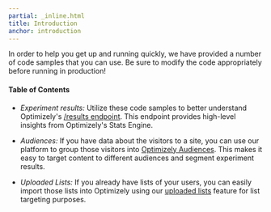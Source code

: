 ```yaml
---
partial: _inline.html
title: Introduction
anchor: introduction
---
```


In order to help you get up and running quickly, we have provided a number of code samples that you can use.
Be sure to modify the code appropriately before running in production!

#### Table of Contents

* *Experiment results:* Utilize these code samples to better understand Optimizely's [/results endpoint](/samples/#results). This endpoint provides high-level insights from Optimizely's Stats Engine.

* *Audiences:* If you have data about the visitors to a site, you can use our platform to group those visitors into [Optimizely Audiences](/samples/#audiences). This makes it easy to target content to different audiences and segment experiment results.

* *Uploaded Lists:* If you already have lists of your users, you can easily import those lists into Optimizely using our [uploaded lists](/samples/#user-lists) feature for list targeting purposes.
